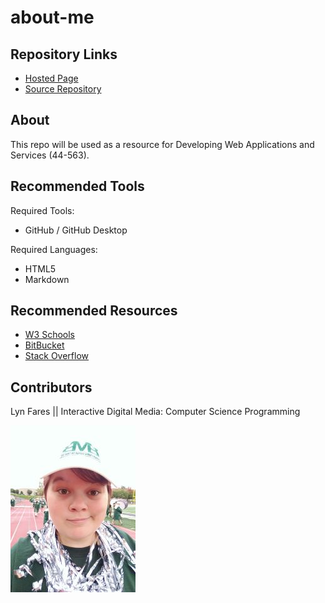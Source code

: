 # about-me

## Repository Links
* [Hosted Page](https://lrfares1996.github.io/fares-about-me/)
* [Source Repository](https://github.com/lrfares1996/fares-about-me)

## About
This repo will be used as a resource for Developing Web Applications and Services (44-563).

## Recommended Tools
Required Tools:
* GitHub / GitHub Desktop

Required Languages:
* HTML5
* Markdown

## Recommended Resources
* [W3 Schools](https://www.w3schools.com/html/default.asp)
* [BitBucket](https://bitbucket.org/)
* [Stack Overflow](https://stackoverflow.com/)

## Contributors
Lyn Fares || Interactive Digital Media: Computer Science Programming

![imgofme](imgofme.jpg)
